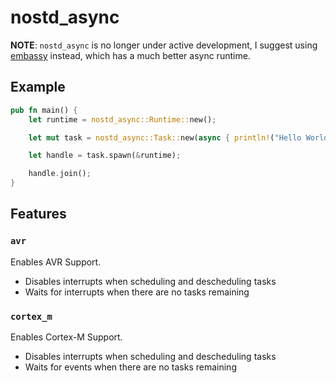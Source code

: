 # nostd_async

**NOTE**: `nostd_async` is no longer under active development, I suggest using [embassy](https://embassy.dev/) instead, which has a much better async runtime.

## Example

```rust
pub fn main() {
    let runtime = nostd_async::Runtime::new();

    let mut task = nostd_async::Task::new(async { println!("Hello World") });

    let handle = task.spawn(&runtime);

    handle.join();
}
```

## Features

### `avr`

Enables AVR Support.

 + Disables interrupts when scheduling and descheduling tasks
 + Waits for interrupts when there are no tasks remaining

### `cortex_m`

Enables Cortex-M Support.

 + Disables interrupts when scheduling and descheduling tasks
 + Waits for events when there are no tasks remaining


